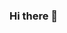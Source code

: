 ### Hi there 👋

<!--
**aayesha84729/aayesha84729** is a ✨ _special_ ✨ repository because its `README.md` (this file) appears on your GitHub profile.

Here are some ideas to get you started:

- 🔭 I’m currently working on NLP,ML.
- 🌱 I’m currently learning ML,DL,NLP.
- 💬 Ask me about ...
- 😄 Pronouns: ...
- ⚡ Fun fact: ...
-->
